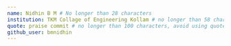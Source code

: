 ```yaml
---
name: Nidhin B M # No longer than 28 characters
institution: TKM Collage of Engineering Kollam # no longer than 58 characters
quote: praise commit # no longer than 100 characters, avoid using quotes(") to guarantee the format remains the same.
github_user: bmnidhin
---
```


